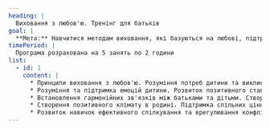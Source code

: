 ```yaml
---
heading: |
  Виховання з любов'ю. Тренінг для батьків
goal: |
  **Мета:** Навчитися методам виховання, які базуються на любові, підтримці та урахуванні потреб і вікових особливостей дитини
timePeriod: |
  Програма розрахована на 5 занять по 2 години
list:
  - id: 1
    content: |
      * Принципи виховання з любов'ю. Розуміння потреб дитини та викликів, які можуть з’явитися у процесі виховання. Стратегії збереження батьківських емоцій
      * Розуміння та підтримка емоцій дитини. Розвиток позитивного ставленя до себе та інших людей. Формування адекватної самооцінки. Повага до дитини та її особистого простору
      * Встановлення гармонійних зв'язків між батьками та дітьми. Створення емоційного зв'язку та взаємної довіри
      * Створення позитивного клімату в родині. Підтримка спільних цінностей та традицій. Розвиток та збереження співпраці та взаєморозуміння в родині
      * Розвиток навичок ефективного спілкування та врегулювання конфліктів. Дисципліна. Правила критики та зауважень. Розвиток навичок ефективного вирішення конфліктів та підтримки безпеки дитини. План дій для дітей і батьків у разі булінгу та інших випадків насильства
---
```

